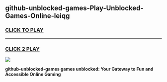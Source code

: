 
## github-unblocked-games-Play-Unblocked-Games-Online-leiqg
<h3>
<a href="https://premium76.site?title=github-unblocked-games&ref=25A">CLICK TO PLAY</a></h3>
<hr>

<h3>
<a href="https://premium76.site?title=github-unblocked-games&ref=25A">CLICK 2 PLAY</a>
  
</h3>

<a href="https://premium76.site?title=github-unblocked-games&ref=25A"><img src="https://clearcache.store/games.png"></a>


**github-unblocked-games games unblocked: Your Gateway to Fun and Accessible Online Gaming**
